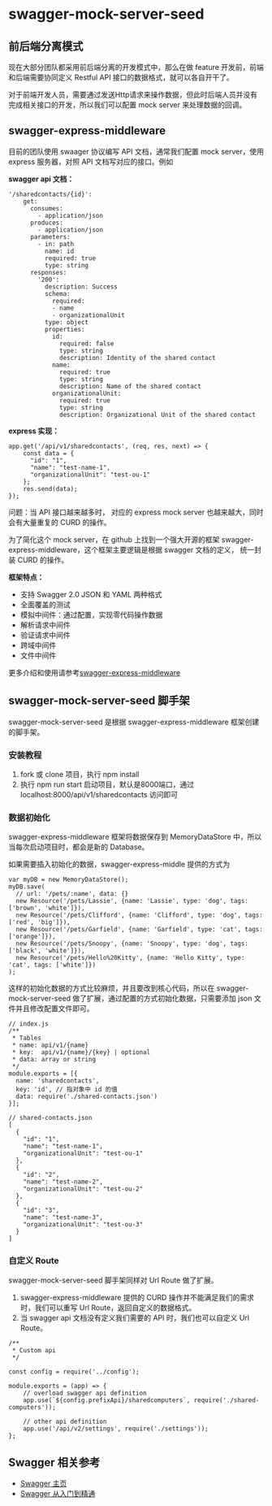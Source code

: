 # swagger-mock-server-seed

## 前后端分离模式
现在大部分团队都采用前后端分离的开发模式中，那么在做 feature 开发前，前端和后端需要协同定义 Restful API 接口的数据格式，就可以各自开干了。

对于前端开发人员，需要通过发送Http请求来操作数据，但此时后端人员并没有完成相关接口的开发，所以我们可以配置 mock server 来处理数据的回调。


## swagger-express-middleware
目前的团队使用 swaager 协议编写 API 文档，通常我们配置 mock server，使用 express 服务器，对照 API 文档写对应的接口。例如

**swagger api 文档：**
```
'/sharedcontacts/{id}':
	get:
	  consumes:
	    - application/json
	  produces:
	    - application/json
	  parameters:
	    - in: path
	      name: id
	      required: true
	      type: string
	  responses:
	    '200':
	      description: Success
	      schema:
	        required:
            - name
            - organizationalUnit
          type: object
          properties:
            id:
              required: false
              type: string
              description: Identity of the shared contact
            name:
              required: true
              type: string
              description: Name of the shared contact
            organizationalUnit:
              required: true
              type: string
              description: Organizational Unit of the shared contact
```
**express 实现：**
```
app.get('/api/v1/sharedcontacts', (req, res, next) => {
    const data = {
      "id": "1",
      "name": "test-name-1",
      "organizationalUnit": "test-ou-1"
    };
    res.send(data);
});
```

问题：当 API 接口越来越多时， 对应的 express mock server 也越来越大，同时会有大量重复的 CURD 的操作。

为了简化这个 mock server，在 github 上找到一个强大开源的框架 swagger-express-middleware，这个框架主要逻辑是根据 swagger 文档的定义， 统一封装 CURD 的操作。

**框架特点：**
* 支持 Swagger 2.0 JSON 和 YAML 两种格式
* 全面覆盖的测试
* 模拟中间件：通过配置，实现零代码操作数据
* 解析请求中间件
* 验证请求中间件
* 跨域中间件
* 文件中间件

更多介绍和使用请参考[swagger-express-middleware](https://github.com/BigstickCarpet/swagger-express-middleware) 

## swagger-mock-server-seed 脚手架
swagger-mock-server-seed 是根据 swagger-express-middleware 框架创建的脚手架。

### 安装教程 ###
1. fork 或 clone 项目，执行 npm install
2. 执行 npm run start 启动项目，默认是8000端口，通过 localhost:8000/api/v1/sharedcontacts 访问即可

### 数据初始化 ###
swagger-express-middleware 框架将数据保存到 MemoryDataStore 中，所以当每次启动项目时，都会是新的 Database。

如果需要插入初始化的数据，swagger-express-middle 提供的方式为
```
var myDB = new MemoryDataStore();
myDB.save(
  // url: '/pets/:name', data: {}
  new Resource('/pets/Lassie', {name: 'Lassie', type: 'dog', tags: ['brown', 'white']}),
  new Resource('/pets/Clifford', {name: 'Clifford', type: 'dog', tags: ['red', 'big']}),
  new Resource('/pets/Garfield', {name: 'Garfield', type: 'cat', tags: ['orange']}),
  new Resource('/pets/Snoopy', {name: 'Snoopy', type: 'dog', tags: ['black', 'white']}),
  new Resource('/pets/Hello%20Kitty', {name: 'Hello Kitty', type: 'cat', tags: ['white']})
);
```


这样的初始化数据的方式比较麻烦，并且要改到核心代码，所以在 swagger-mock-server-seed 做了扩展，通过配置的方式初始化数据，只需要添加 json 文件并且修改配置文件即可。
```
// index.js
/**
 * Tables
 * name: api/v1/{name}
 * key:  api/v1/{name}/{key} | optional 
 * data: array or string
 */
module.exports = [{
  name: 'sharedcontacts',
  key: 'id', // 指对象中 id 的值
  data: require('./shared-contacts.json')
}];

// shared-contacts.json
[
  {
    "id": "1",
    "name": "test-name-1",
    "organizationalUnit": "test-ou-1"
  },
  {
    "id": "2",
    "name": "test-name-2",
    "organizationalUnit": "test-ou-2"
  },
  {
    "id": "3",
    "name": "test-name-3",
    "organizationalUnit": "test-ou-3"
  }
]
```


### 自定义 Route ###
swagger-mock-server-seed 脚手架同样对 Url Route 做了扩展。

1. swagger-express-middleware 提供的 CURD 操作并不能满足我们的需求时，我们可以重写 Url Route，返回自定义的数据格式。
2. 当 swagger api 文档没有定义我们需要的 API 时，我们也可以自定义 Url Route。

```
/**
 * Custom api
 */

const config = require('../config');

module.exports = (app) => {
    // overload swagger api definition
    app.use(`${config.prefixApi}/sharedcomputers`, require('./shared-computers'));

    // other api definition
    app.use('/api/v2/settings', require('./settings'));
};
```

## Swagger 相关参考
* [Swagger 主页](https://swagger.io/)
* [Swagger 从入门到精通](https://www.gitbook.com/book/huangwenchao/swagger/details)


